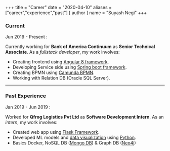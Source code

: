 +++
title = "Career"
date = "2020-04-10"
aliases = ["career","experience","past"]
[ author ]
  name = "Suyash Negi"
+++

### Current

Jun 2019 - Present :

Currently working for **Bank of America Continuum** as **Senior Technical Associate**. As a *fullstack developer*, my work involves:

* Creating frontend using [Angular 8 framework](https://angular.io/).
* Developing Service side using [Spring boot framework](https://spring.io/projects/spring-boot).
* Creating BPMN using [Camunda BPMN](https://camunda.com/).
* Working with Relation DB (Oracle SQL Server).

---

### Past Experience

Jan 2019 - Jun 2019 :

Worked for **Qfrog Logistics Pvt Ltd** as **Software Development Intern**. As an *intern*, my work involves:

* Created web app using [Flask Framework](https://pypi.org/project/Flask/).
* Developed ML models and [data visualization](https://matplotlib.org/) using [Python](https://www.python.org/).
* Basics Docker, NoSQL DB ([Mongo DB](https://www.mongodb.com/)) & Graph DB ([Neo4j](https://neo4j.com))


